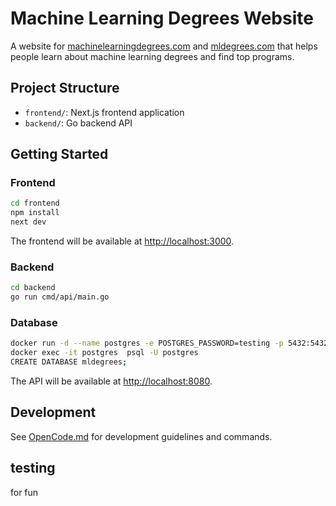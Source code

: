# Machine Learning Degrees Website

A website for [machinelearningdegrees.com](https://machinelearningdegrees.com)
and [mldegrees.com](https://mldegrees.com) that helps people learn about
machine learning degrees and find top programs.

## Project Structure

- `frontend/`: Next.js frontend application
- `backend/`: Go backend API

## Getting Started

### Frontend

```bash
cd frontend
npm install
next dev
```

The frontend will be available at [http://localhost:3000](http://localhost:3000).

### Backend

```bash
cd backend
go run cmd/api/main.go
```

### Database

```bash
docker run -d --name postgres -e POSTGRES_PASSWORD=testing -p 5432:5432 postgres
docker exec -it postgres  psql -U postgres
CREATE DATABASE mldegrees;
```

The API will be available at [http://localhost:8080](http://localhost:8080).

## Development

See [OpenCode.md](./OpenCode.md) for development guidelines and commands.

## testing

for fun
